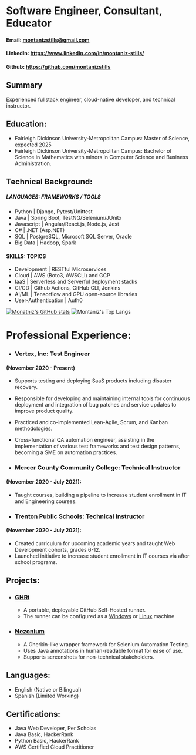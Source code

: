 # Software Engineer, Consultant, Educator
#### Email: montanizstills@gmail.com
#### LinkedIn: https://www.linkedin.com/in/montaniz-stills/
#### Github: https://github.com/montanizstills

## Summary 
Experienced fullstack engineer, cloud-native developer, and technical instructor.


## Education:
- Fairleigh Dickinson University-Metropolitan Campus: Master of Science, expected 2025
- Fairleigh Dickinson University-Metropolitan Campus: Bachelor of Science in Mathematics with minors in Computer Science and Business Administration.

## Technical Background:
##### LANGUAGES: FRAMEWORKS / TOOLS                         
- Python              | Django, Pytest/Unittest                    
- Java                | Spring Boot, TestNG/Selenium/JUnitx        
- Javascript          | Angular/React.js, Node.js, Jest            
- C#                  | .NET (Asp.NET)                             
- SQL                 | PostgreSQL, Microsoft SQL Server, Oracle   
- Big Data            | Hadoop, Spark                              
#### SKILLS:  TOPICS
- Development         | RESTful Microservices                      
- Cloud               | AWS (Boto3, AWSCLI) and GCP                
- IaaS                | Serverless and Serverful deployment stacks 
- CI/CD               | Github Actions, GitHub CLI, Jenkins        
- AI/ML               | Tensorflow and GPU open-source libraries   
- User-Authentication | Auth0                                      



[![Monatniz's GitHub stats](https://github-readme-stats.vercel.app/api?username=montanizstills&count_private=true&show_icons=true&theme=tokyonight)](https://github.com/montanizstills/)
![Montaniz's Top Langs](https://github-readme-stats.vercel.app/api/top-langs/?username=montanizstills&layout=compact)

[//]: # ([![ResumeVideo]&#40;https://app.heygen.com/share/7a7e03337cbe410a84dbf29ec40b2f51&#41;]&#40;https://app.heygen.com/share/7a7e03337cbe410a84dbf29ec40b2f51&#41;)

# Professional Experience:
- ### Vertex, Inc:  Test Engineer 
#### (November 2020 - Present)
  - Supports testing and deploying SaaS products including disaster recovery.
  - Responsible for developing and maintaining internal tools for continuous deployment and integration of bug patches and service updates to improve product quality.
  - Practiced and co-implemented Lean-Agile, Scrum, and Kanban methodologies.
  - Cross-functional QA automation engineer, assisting in the implementation of various test frameworks and test design patterns, becoming a SME on automation practices.

- ### Mercer County Community College: Technical Instructor 
#### (November 2020 - July 2021):
  - Taught courses, building a pipeline to increase student enrollment in IT and Engineering courses.

- ### Trenton Public Schools: Technical Instructor 
#### (November 2020 - July 2021):
  - Created curriculum for upcoming academic years and taught Web Development cohorts, grades 6-12.
  - Launched initiative to increase student enrollment in IT courses via after school programs.

## Projects:
- ### [GHRi](https://github.com/montanizstills/self_hosted_runner_on_docker) 
  - A portable, deployable GitHub Self-Hosted runner.
  - The runner can be configured as a [Windows](https://github.com/montanizstills/self_hosted_runner_on_docker/blob/windows/self-hosted.dockerfile) or [Linux](https://github.com/montanizstills/self_hosted_runner_on_docker/blob/linux/self-hosted.dockerfile) machine
- ### [Nezonium](https://github.com/montanizstills/Nezonium)
  - A Gherkin-like wrapper framework for Selenium Automation Testing.
  - Uses Java annotations in human-readable format for ease of use.
  - Supports screenshots for non-technical stakeholders.


## Languages:
- English (Native or Bilingual)
- Spanish (Limited Working)

## Certifications:
- Java Web Developer, Per Scholas
- Java Basic, HackerRank
- Python Basic, HackerRank
- AWS Certified Cloud Practitioner